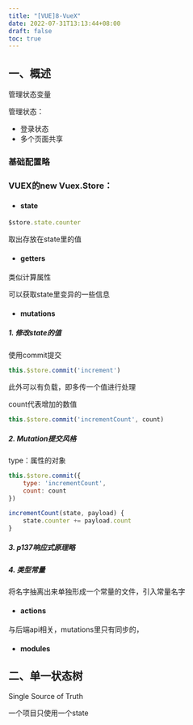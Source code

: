 ```yaml
---
title: "[VUE]8-VueX"
date: 2022-07-31T13:13:44+08:00
draft: false
toc: true
---
```


## 一、概述

管理状态变量

管理状态：

- 登录状态
- 多个页面共享

### 基础配置略

### VUEX的new Vuex.Store：

- #### state

```js
$store.state.counter
```

取出存放在state里的值

- #### getters

类似计算属性

可以获取state里变异的一些信息

- #### mutations

##### 1. 修改state的值

使用commit提交

```js
this.$store.commit('increment')
```

此外可以有负载，即多传一个值进行处理

count代表增加的数值

```js
this.$store.commit('incrementCount', count)
```

##### 2. Mutation提交风格

type：属性的对象

```js
this.$store.commit({
	type: 'incrementCount',
	count: count
})
```

```js
incrementCount(state, payload) {
	state.counter += payload.count
}
```

##### 3. p137响应式原理略

##### 4. 类型常量

将名字抽离出来单独形成一个常量的文件，引入常量名字

- #### actions

与后端api相关，mutations里只有同步的，

- #### modules

## 二、单一状态树

Single Source of Truth

一个项目只使用一个state
